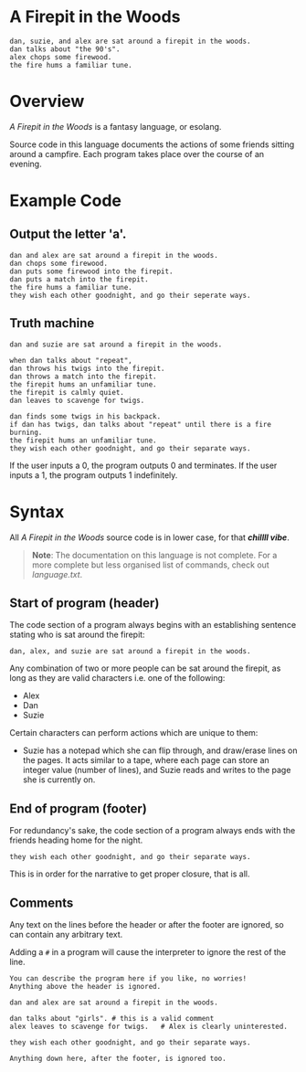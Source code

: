 # A Firepit in the Woods
```
dan, suzie, and alex are sat around a firepit in the woods.
dan talks about "the 90's".
alex chops some firewood.
the fire hums a familiar tune.
```


# Overview
*A Firepit in the Woods* is a fantasy language, or esolang. 

Source code in this language documents the actions of some friends sitting around a campfire. 
Each program takes place over the course of an evening.

# Example Code
## Output the letter 'a'.
```
dan and alex are sat around a firepit in the woods.
dan chops some firewood.
dan puts some firewood into the firepit.
dan puts a match into the firepit.
the fire hums a familiar tune.
they wish each other goodnight, and go their seperate ways.
```
## Truth machine

    dan and suzie are sat around a firepit in the woods.

    when dan talks about "repeat",
    dan throws his twigs into the firepit.
    dan throws a match into the firepit.
    the firepit hums an unfamiliar tune.
    the firepit is calmly quiet.
    dan leaves to scavenge for twigs.

    dan finds some twigs in his backpack.
    if dan has twigs, dan talks about "repeat" until there is a fire burning.
    the firepit hums an unfamiliar tune.
    they wish each other goodnight, and go their separate ways.
If the user inputs a 0, the program outputs 0 and terminates.
If the user inputs a 1, the program outputs 1 indefinitely.

# Syntax
All *A Firepit in the Woods* source code is in lower case, for that ***chillll vibe***.

> **Note**: The documentation on this language is not complete. For a more complete but less organised list of commands, check out *language.txt*.
## Start of program (header)
The code section of a program always begins with an establishing sentence stating who is sat around the firepit:

    dan, alex, and suzie are sat around a firepit in the woods.

Any combination of two or more people can be sat around the firepit, as long as they are valid characters i.e. one of the following:
 - Alex
 - Dan
 - Suzie

Certain characters can perform actions which are unique to them:
- Suzie has a notepad which she can flip through, and draw/erase lines on the pages. It acts similar to a tape, where each page can store an integer value (number of lines), and Suzie reads and writes to the page she is currently on.

## End of program (footer)
For redundancy's sake, the code section of a program always ends with the friends heading home for the night.

    they wish each other goodnight, and go their separate ways.

This is in order for the narrative to get proper closure, that is all.

## Comments
Any text on the lines before the header or after the footer are ignored, so can contain any arbitrary text.

Adding a `#` in a program will cause the interpreter to ignore the rest of the line.

    You can describe the program here if you like, no worries!
    Anything above the header is ignored.

    dan and alex are sat around a firepit in the woods.

    dan talks about "girls". # this is a valid comment
    alex leaves to scavenge for twigs.   # Alex is clearly uninterested.

    they wish each other goodnight, and go their separate ways.

    Anything down here, after the footer, is ignored too.

